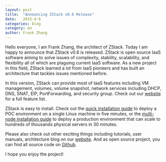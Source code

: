 ```yaml
---
layout: post
title:  "Announcing ZStack v0.6 Release"
date:   2015-4-6
categories: blog
category: en
author: Frank Zhang
---
```



Hello everyone, I am Frank Zhang, the architect of ZStack. Today I am happy to announce that ZStack v0.6 is released.
ZStack is open source IaaS software aiming to solve issues of complexity, stability, scalability, and flexibility all
of which are plaguing current IaaS software. As a new project in this field, ZStack learned a lot from IaaS pioneers
and has built an architecture that tackles issues mentioned before. 

In this version, ZStack can provide most of  IaaS features including VM management, volumes, volume snapshot,
network services including DHCP, DNS, SNAT, EIP, PortForwarding, and security group.
Check out our [website](http://zstack.org/documentation/features-matrix.html) for a full feature list.

ZStack is easy to install. Check out the [quick installation guide](http://zstack.org/installation/) to
deploy a POC environment on a single Linux machine in five minutes, or the [multi-node installation guide](http://zstack.org/installation/multi-node.html)
to deploy a production environment that can scale to hundreds of thousands physical servers in 30 minutes. 

Please also check out other exciting things including tutorials, user manuals, architecture blog on our [website](http://zstack.org/).
And as open source project, you can find all source code on [Github](https://github.com/zstackorg/zstack).

I hope you enjoy the project!
